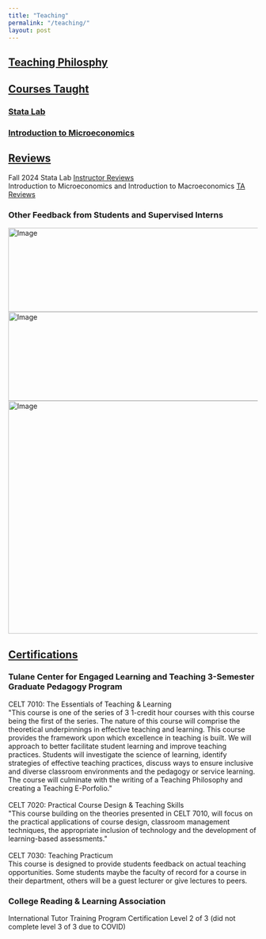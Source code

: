 ```yaml
---
title: "Teaching"
permalink: "/teaching/"
layout: post
---
```


## [<ins> Teaching Philosphy </ins>](teachingphi.md)

## <ins> Courses Taught </ins>
### [Stata Lab](statalab.md) 
### [Introduction to Microeconomics](microecon.md)

## <ins> Reviews </ins>
Fall 2024 Stata Lab [Instructor Reviews](https://github.com/user-attachments/files/22876044/Fall_2024_StataLabEvals_GabeOlivier_202430-1-ECON-3983-01-60211.pdf) \
Introduction to Microeconomics and Introduction to Macroeconomics [TA Reviews]()
### Other Feedback from Students and Supervised Interns
<img width="917" height="170" alt="Image" src="https://github.com/user-attachments/assets/fa7b91bf-8e1d-4c4a-a1d6-00989ecf6a53" />
<br>
<img width="957" height="180" alt="Image" src="https://github.com/user-attachments/assets/e47ed495-b0a1-4e7a-8245-1a3211475b56" />
<br>
<img width="948" height="471" alt="Image" src="https://github.com/user-attachments/assets/2effa6c9-d2dc-4ac8-bde7-7a5f87ad3140" />

## <ins> Certifications </ins>
### Tulane Center for Engaged Learning and Teaching 3-Semester Graduate Pedagogy Program
CELT 7010: The Essentials of Teaching & Learning \
"This course is one of the series of 3 1-credit hour courses with this course being the first of the series. The nature of this course will comprise the theoretical underpinnings in effective teaching and learning. This course provides the framework upon which excellence in teaching is built. We will approach to better facilitate student learning and improve teaching practices. Students will investigate the science of learning, identify strategies of effective teaching practices, discuss ways to ensure inclusive and diverse classroom environments and the pedagogy or service learning. The course will culminate with the writing of a Teaching Philosophy and creating a Teaching E-Porfolio." \
\
CELT 7020: Practical Course Design & Teaching Skills \
"This course building on the theories presented in CELT 7010, will focus on the practical applications of course design, classroom management techniques, the appropriate inclusion of technology and the development of learning-based assessments." \
\
CELT 7030: Teaching Practicum \
This course is designed to provide students feedback on actual teaching opportunities. Some students maybe the faculty of record for a course in their department, others will be a guest lecturer or give lectures to peers.
### College Reading & Learning Association
International Tutor Training Program Certification Level 2 of 3 (did not complete level 3 of 3 due to COVID)

